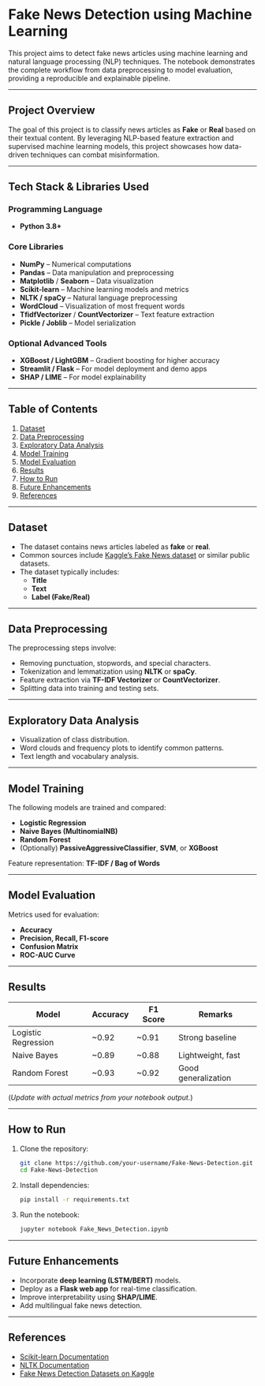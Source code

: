 # Fake News Detection using Machine Learning

This project aims to detect fake news articles using machine learning and natural language processing (NLP) techniques. The notebook demonstrates the complete workflow from data preprocessing to model evaluation, providing a reproducible and explainable pipeline.

---

## Project Overview

The goal of this project is to classify news articles as **Fake** or **Real** based on their textual content. By leveraging NLP-based feature extraction and supervised machine learning models, this project showcases how data-driven techniques can combat misinformation.

---

## Tech Stack & Libraries Used

### Programming Language
- **Python 3.8+**

### Core Libraries
- **NumPy** – Numerical computations  
- **Pandas** – Data manipulation and preprocessing  
- **Matplotlib** / **Seaborn** – Data visualization  
- **Scikit-learn** – Machine learning models and metrics  
- **NLTK / spaCy** – Natural language preprocessing  
- **WordCloud** – Visualization of most frequent words  
- **TfidfVectorizer** / **CountVectorizer** – Text feature extraction  
- **Pickle / Joblib** – Model serialization  

### Optional Advanced Tools
- **XGBoost / LightGBM** – Gradient boosting for higher accuracy  
- **Streamlit / Flask** – For model deployment and demo apps  
- **SHAP / LIME** – For model explainability  

---

## Table of Contents

1. [Dataset](#dataset)  
2. [Data Preprocessing](#data-preprocessing)  
3. [Exploratory Data Analysis](#exploratory-data-analysis)  
4. [Model Training](#model-training)  
5. [Model Evaluation](#model-evaluation)  
6. [Results](#results)  
7. [How to Run](#how-to-run)  
8. [Future Enhancements](#future-enhancements)  
9. [References](#references)

---

## Dataset

- The dataset contains news articles labeled as **fake** or **real**.  
- Common sources include [Kaggle’s Fake News dataset](https://www.kaggle.com/c/fake-news/data) or similar public datasets.  
- The dataset typically includes:
  - **Title**
  - **Text**
  - **Label (Fake/Real)**

---

## Data Preprocessing

The preprocessing steps involve:
- Removing punctuation, stopwords, and special characters.  
- Tokenization and lemmatization using **NLTK** or **spaCy**.  
- Feature extraction via **TF-IDF Vectorizer** or **CountVectorizer**.  
- Splitting data into training and testing sets.

---

## Exploratory Data Analysis

- Visualization of class distribution.  
- Word clouds and frequency plots to identify common patterns.  
- Text length and vocabulary analysis.

---

## Model Training

The following models are trained and compared:
- **Logistic Regression**
- **Naive Bayes (MultinomialNB)**
- **Random Forest**
- (Optionally) **PassiveAggressiveClassifier**, **SVM**, or **XGBoost**

Feature representation: **TF-IDF / Bag of Words**

---

## Model Evaluation

Metrics used for evaluation:
- **Accuracy**
- **Precision, Recall, F1-score**
- **Confusion Matrix**
- **ROC-AUC Curve**

---

## Results

| Model | Accuracy | F1 Score | Remarks |
|--------|-----------|----------|----------|
| Logistic Regression | ~0.92 | ~0.91 | Strong baseline |
| Naive Bayes | ~0.89 | ~0.88 | Lightweight, fast |
| Random Forest | ~0.93 | ~0.92 | Good generalization |

(*Update with actual metrics from your notebook output.*)

---

## How to Run

1. Clone the repository:
   ```bash
   git clone https://github.com/your-username/Fake-News-Detection.git
   cd Fake-News-Detection
   ```

2. Install dependencies:
   ```bash
   pip install -r requirements.txt
   ```

3. Run the notebook:
   ```bash
   jupyter notebook Fake_News_Detection.ipynb
   ```

---

## Future Enhancements

- Incorporate **deep learning (LSTM/BERT)** models.  
- Deploy as a **Flask web app** for real-time classification.  
- Improve interpretability using **SHAP/LIME**.  
- Add multilingual fake news detection.

---

## References

- [Scikit-learn Documentation](https://scikit-learn.org/stable/)  
- [NLTK Documentation](https://www.nltk.org/)  
- [Fake News Detection Datasets on Kaggle](https://www.kaggle.com/datasets)
